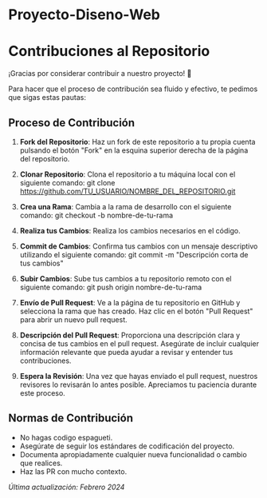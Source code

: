 # Proyecto-Diseno-Web
# Contribuciones al Repositorio

¡Gracias por considerar contribuir a nuestro proyecto! :tada:

Para hacer que el proceso de contribución sea fluido y efectivo, te pedimos que sigas estas pautas:

## Proceso de Contribución

1. **Fork del Repositorio**: Haz un fork de este repositorio a tu propia cuenta pulsando el botón "Fork" en la esquina superior derecha de la página del repositorio.

2. **Clonar Repositorio**: Clona el repositorio a tu máquina local con el siguiente comando:
git clone https://github.com/TU_USUARIO/NOMBRE_DEL_REPOSITORIO.git

3. **Crea una Rama**: Cambia a la rama de desarrollo con el siguiente comando:
git checkout -b nombre-de-tu-rama

4. **Realiza tus Cambios**: Realiza los cambios necesarios en el código.

5. **Commit de Cambios**: Confirma tus cambios con un mensaje descriptivo utilizando el siguiente comando:
git commit -m "Descripción corta de tus cambios"

6. **Subir Cambios**: Sube tus cambios a tu repositorio remoto con el siguiente comando:
git push origin nombre-de-tu-rama

7. **Envío de Pull Request**: Ve a la página de tu repositorio en GitHub y selecciona la rama que has creado. Haz clic en el botón "Pull Request" para abrir un nuevo pull request.

8. **Descripción del Pull Request**: Proporciona una descripción clara y concisa de tus cambios en el pull request. Asegúrate de incluir cualquier información relevante que pueda ayudar a revisar y entender tus contribuciones.

9. **Espera la Revisión**: Una vez que hayas enviado el pull request, nuestros revisores lo revisarán lo antes posible. Apreciamos tu paciencia durante este proceso.

## Normas de Contribución

- No hagas codigo espagueti.
- Asegúrate de seguir los estándares de codificación del proyecto.
- Documenta apropiadamente cualquier nueva funcionalidad o cambio que realices.
- Haz las PR con mucho contexto.

*Última actualización: Febrero 2024*
